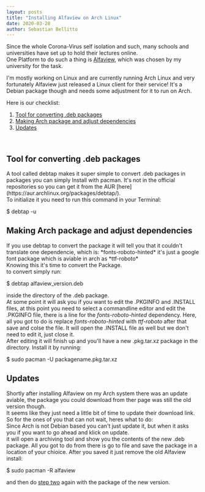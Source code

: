 ```yaml
---
layout: posts
title: "Installing Alfaview on Arch Linux"
date: 2020-03-28
author: Sebastian Bellitto
---
```

Since the whole Corona-Virus self isolation and such, many schools and universities have
set up to hold their lectures online.<br>
One Platform to do such a thing is [Alfaview](http://alfaview.com), which was chosen by my university for the task.<br>

I'm mostly working on Linux and are currently running Arch Linux and very fortunately Alfaview just
released a Linux client for their service! It's a Debian package though and needs some adjustment for it
to run on Arch. <br>

Here is our checklist:<br>

  1.  [Tool for converting .deb packages](#step-one)
  2.  [Making Arch package and adjust dependencies](#step-one)
  3.  [Updates](#step-one)

<br>

<h2 id="step-one">Tool for converting .deb packages</h2>
A tool called debtap makes it super simple to convert .deb packages in packages you can simply Install
with pacman. It's not in the official repositories so you can get it from the AUR [here](https://aur.archlinux.org/packages/debtap/).<br>
To initialize it you need to run this command in your Terminal:

  $ debtap -u

<h2 id="step-two">Making Arch package and adjust dependencies</h2>
If you use debtap to convert the package it will tell you that it couldn't translate one dependencie,
which is: *fonts-roboto-hinted* it's just a google font package which is aviable in arch as *ttf-roboto*<br>
Knowing this it's time to convert the Package.<br>
to convert simply run:

  $ debtap alfaview_version.deb

inside the directory of the .deb package.<br>
At some point it will ask you if you want to edit the .PKGINFO and .INSTALL files, at this point you need
to select a commandline editor and edit the .PKGINFO file, there is a line for the *fonts-roboto-hinted*
dependency. Here, all you got to do is replace *fonts-roboto-hinted* with *ttf-roboto* after that save and colse the file. It will open the .INSTALL file as well but we don't need to edit it, just close it.<br>
After editing it will finish up and you'll have a new .pkg.tar.xz package in the directory. Install it by running:

  $ sudo pacman -U packagename.pkg.tar.xz

<h2 id="step-three">Updates</h2>
Shortly after installing Alfaview on my Arch system there was an update aviable, the package you could download from ther page was still the old version though.<br>
It seems like they just need a little bit of time to update their download link.<br>
So for the ones of you that can not wait, heres what to do:<br>
Since Arch is not Debian based you can't just update it, but when it asks you if you want to go ahead and klick on update.<br>
it will open a archiving tool and show you the contents of the new .deb package. All you got to do from there is go to file and save the package in a location of your chioice. After you saved it just remove the old Alfaview install:

  $ sudo pacman -R alfaview

and then do [step two](#step-two) again with the package of the new version.

